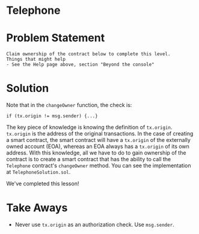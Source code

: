 # Telephone

# Problem Statement
```
Claim ownership of the contract below to complete this level.
Things that might help
- See the Help page above, section "Beyond the console"
```

# Solution
Note that in the `changeOwner` function, the check is:<br>
```
if (tx.origin != msg.sender) {...}
```
The key piece of knowledge is knowing the definition of `tx.origin`. `tx.origin` is the address of the original transactions. In the case of creating a smart contract, the smart contract will have a `tx.origin` of the externally owned account (EOA), whereas an EOA always has a `tx.origin` of its own address.
With this knowledge, all we have to do to gain ownership of the contract is to create a smart contract that has the ability to call the `Telephone` contract's `changeOwner` method.
You can see the implementation at `TelephoneSolution.sol`.

We've completed this lesson!

# Take Aways
- Never use `tx.origin` as an authorization check. Use `msg.sender`.

